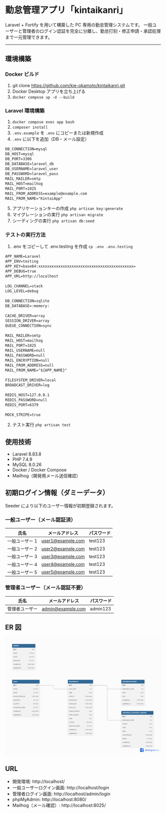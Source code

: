 # 勤怠管理アプリ「kintaikanri」

Laravel + Fortify を用いて構築した PC 専用の勤怠管理システムです。
一般ユーザーと管理者のログイン認証を完全に分離し、勤怠打刻・修正申請・承認処理まで一元管理できます。

---

## 環境構築

### Docker ビルド

1. git clone https://github.com/kie-okamoto/kintaikanri.git
2. Docker Desktop アプリを立ち上げる
3. `docker compose up -d --build`

### Laravel 環境構築

1. `docker compose exec app bash`
2. `composer install`
3. `.env.example` を `.env` にコピーまたは新規作成
4. `.env` に以下を追加（DB・メール設定）

```env
DB_CONNECTION=mysql
DB_HOST=mysql
DB_PORT=3306
DB_DATABASE=laravel_db
DB_USERNAME=laravel_user
DB_PASSWORD=laravel_pass
MAIL_MAILER=smtp
MAIL_HOST=mailhog
MAIL_PORT=1025
MAIL_FROM_ADDRESS=example@example.com
MAIL_FROM_NAME="KintaiApp"
```

5. アプリケーションキーの作成 `php artisan key:generate`
6. マイグレーションの実行 `php artisan migrate`
7. シーディングの実行 `php artisan db:seed`

### テストの実行方法

1. .env をコピーして .env.testing を作成 `cp .env .env.testing`

```env
APP_NAME=Laravel
APP_ENV=testing
APP_KEY=base64:xxxxxxxxxxxxxxxxxxxxxxxxxxxxxxxxxxxxxxxxxxx=
APP_DEBUG=true
APP_URL=http://localhost

LOG_CHANNEL=stack
LOG_LEVEL=debug

DB_CONNECTION=sqlite
DB_DATABASE=:memory:

CACHE_DRIVER=array
SESSION_DRIVER=array
QUEUE_CONNECTION=sync

MAIL_MAILER=smtp
MAIL_HOST=mailhog
MAIL_PORT=1025
MAIL_USERNAME=null
MAIL_PASSWORD=null
MAIL_ENCRYPTION=null
MAIL_FROM_ADDRESS=null
MAIL_FROM_NAME="${APP_NAME}"

FILESYSTEM_DRIVER=local
BROADCAST_DRIVER=log

REDIS_HOST=127.0.0.1
REDIS_PASSWORD=null
REDIS_PORT=6379

MOCK_STRIPE=true
```

2. テスト実行 `php artisan test`

## 使用技術

- Laravel 8.83.8
- PHP 7.4.9
- MySQL 8.0.26
- Docker / Docker Compose
- Mailhog（開発用メール送信確認）

## 初期ログイン情報（ダミーデータ）

Seeder により以下のユーザー情報が初期登録されます。

### 一般ユーザー（メール認証済）

| 氏名           | メールアドレス    | パスワード |
| -------------- | ----------------- | ---------- |
| 一般ユーザー 1 | user1@example.com | test123    |
| 一般ユーザー 2 | user2@example.com | test123    |
| 一般ユーザー 3 | user3@example.com | test123    |
| 一般ユーザー 4 | user4@example.com | test123    |
| 一般ユーザー 5 | user5@example.com | test123    |

### 管理者ユーザー（メール認証不要）

| 氏名           | メールアドレス    | パスワード |
| -------------- | ----------------- | ---------- |
| 管理者ユーザー | admin@example.com | admin123   |

## ER 図

![ER図](./kintai_er.png)

## URL

- 開発環境: http://localhost/
- 一般ユーザーログイン画面: http://localhost/login
- 管理者ログイン画面: http://localhost/admin/login
- phpMyAdmin: http://localhost:8080/
- Mailhog（メール確認）: http://localhost:8025/
